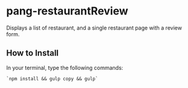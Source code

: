 # pang-restaurantReview
Displays a list of restaurant, and a single restaurant page with a review form.

## How to Install

In your terminal, type the following commands:

    `npm install && gulp copy && gulp` 